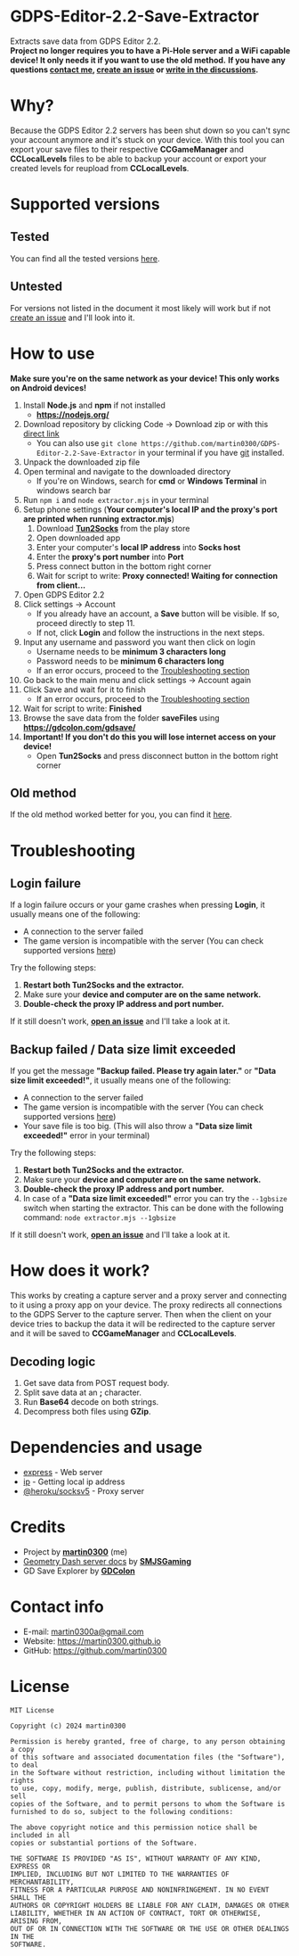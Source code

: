 # GDPS-Editor-2.2-Save-Extractor

Extracts save data from GDPS Editor 2.2. \
**Project no longer requires you to have a Pi-Hole server and a WiFi capable device! It only needs it if you want to use the old method.**
**If you have any questions [contact me](#contact-info), [create an issue](https://github.com/martin0300/GDPS-Editor-2.2-Save-Extractor/issues) or [write in the discussions](https://github.com/martin0300/GDPS-Editor-2.2-Save-Extractor/discussions).**

# Why?

Because the GDPS Editor 2.2 servers has been shut down so you can't sync your account anymore and it's stuck on your device. With this tool you can export your save files to their respective **CCGameManager** and **CCLocalLevels** files to be able to backup your account or export your created levels for reupload from **CCLocalLevels**.

# Supported versions

## Tested

You can find all the tested versions [here](https://github.com/martin0300/GDPS-Editor-2.2-Save-Extractor/blob/beta/versions.md).

## Untested

For versions not listed in the document it most likely will work but if not [create an issue](https://github.com/martin0300/GDPS-Editor-2.2-Save-Extractor/issues) and I'll look into it.

# How to use

**Make sure you're on the same network as your device! This only works on Android devices!**

1. Install **Node.js** and **npm** if not installed
    - **https://nodejs.org/**
2. Download repository by clicking Code -> Download zip or with this [direct link](https://github.com/martin0300/GDPS-Editor-2.2-Save-Extractor/archive/refs/heads/main.zip)
    - You can also use `git clone https://github.com/martin0300/GDPS-Editor-2.2-Save-Extractor` in your terminal if you have [git](https://git-scm.com/) installed.
3. Unpack the downloaded zip file
4. Open terminal and navigate to the downloaded directory
    - If you're on Windows, search for **cmd** or **Windows Terminal** in windows search bar
5. Run `npm i` and `node extractor.mjs` in your terminal
6. Setup phone settings (**Your computer's local IP and the proxy's port are printed when running extractor.mjs**)
    1. Download **[Tun2Socks](https://play.google.com/store/apps/details?id=com.elseplus.tun2socks)** from the play store
    2. Open downloaded app
    3. Enter your computer's **local IP address** into **Socks host**
    4. Enter the **proxy's port number** into **Port**
    5. Press connect button in the bottom right corner
    6. Wait for script to write: **Proxy connected! Waiting for connection from client...**
7. Open GDPS Editor 2.2
8. Click settings -> Account
    - If you already have an account, a **Save** button will be visible. If so, proceed directly to step 11.
    - If not, click **Login** and follow the instructions in the next steps.
9. Input any username and password you want then click on login
    - Username needs to be **minimum 3 characters long**
    - Password needs to be **minimum 6 characters long**
    - If an error occurs, proceed to the [Troubleshooting section](#login-failure)
10. Go back to the main menu and click settings -> Account again
11. Click Save and wait for it to finish
    - If an error occurs, proceed to the [Troubleshooting section](#backup-failed--data-size-limit-exceeded)
12. Wait for script to write: **Finished**
13. Browse the save data from the folder **saveFiles** using **https://gdcolon.com/gdsave/**
14. **Important! If you don't do this you will lose internet access on your device!**
    - Open **Tun2Socks** and press disconnect button in the bottom right corner

## Old method

If the old method worked better for you, you can find it [here](https://github.com/martin0300/GDPS-Editor-2.2-Save-Extractor/blob/main/oldmethod.md).

# Troubleshooting

## Login failure

If a login failure occurs or your game crashes when pressing **Login**, it usually means one of the following:

-   A connection to the server failed
-   The game version is incompatible with the server (You can check supported versions [here](#supported-versions))

Try the following steps:

1. **Restart both Tun2Socks and the extractor.**
2. Make sure your **device and computer are on the same network.**
3. **Double-check the proxy IP address and port number.**

If it still doesn't work, [**open an issue**](https://github.com/martin0300/GDPS-Editor-2.2-Save-Extractor/issues) and I'll take a look at it.

## Backup failed / Data size limit exceeded

If you get the message **"Backup failed. Please try again later."** or **"Data size limit exceeded!"**, it usually means one of the following:

-   A connection to the server failed
-   The game version is incompatible with the server (You can check supported versions [here](#supported-versions))
-   Your save file is too big. (This will also throw a **"Data size limit exceeded!"** error in your terminal)

Try the following steps:

1. **Restart both Tun2Socks and the extractor.**
2. Make sure your **device and computer are on the same network.**
3. **Double-check the proxy IP address and port number.**
4. In case of a **"Data size limit exceeded!"** error you can try the `--1gbsize` switch when starting the extractor. This can be done with the following command: `node extractor.mjs --1gbsize`

If it still doesn't work, [**open an issue**](https://github.com/martin0300/GDPS-Editor-2.2-Save-Extractor/issues) and I'll take a look at it.

# How does it work?

This works by creating a capture server and a proxy server and connecting to it using a proxy app on your device. The proxy redirects all connections to the GDPS Server to the capture server.
Then when the client on your device tries to backup the data it will be redirected to the capture server and it will be saved to **CCGameManager** and **CCLocalLevels**.

## Decoding logic

1. Get save data from POST request body.
2. Split save data at an **;** character.
3. Run **Base64** decode on both strings.
4. Decompress both files using **GZip**.

# Dependencies and usage

-   [express](https://github.com/expressjs/express) - Web server
-   [ip](https://github.com/indutny/node-ip) - Getting local ip address
-   [@heroku/socksv5](https://github.com/heroku/socksv5) - Proxy server

# Credits

-   Project by **[martin0300](https://github.com/martin0300)** (me)
-   [Geometry Dash server docs](https://github.com/SMJSGaming/GDDocs/blob/master/README.md) by **[SMJSGaming](https://github.com/SMJSGaming)**
-   GD Save Explorer by **[GDColon](https://gdcolon.com/)**

# Contact info

-   E-mail: martin0300a@gmail.com
-   Website: https://martin0300.github.io
-   GitHub: https://github.com/martin0300

# License

```
MIT License

Copyright (c) 2024 martin0300

Permission is hereby granted, free of charge, to any person obtaining a copy
of this software and associated documentation files (the "Software"), to deal
in the Software without restriction, including without limitation the rights
to use, copy, modify, merge, publish, distribute, sublicense, and/or sell
copies of the Software, and to permit persons to whom the Software is
furnished to do so, subject to the following conditions:

The above copyright notice and this permission notice shall be included in all
copies or substantial portions of the Software.

THE SOFTWARE IS PROVIDED "AS IS", WITHOUT WARRANTY OF ANY KIND, EXPRESS OR
IMPLIED, INCLUDING BUT NOT LIMITED TO THE WARRANTIES OF MERCHANTABILITY,
FITNESS FOR A PARTICULAR PURPOSE AND NONINFRINGEMENT. IN NO EVENT SHALL THE
AUTHORS OR COPYRIGHT HOLDERS BE LIABLE FOR ANY CLAIM, DAMAGES OR OTHER
LIABILITY, WHETHER IN AN ACTION OF CONTRACT, TORT OR OTHERWISE, ARISING FROM,
OUT OF OR IN CONNECTION WITH THE SOFTWARE OR THE USE OR OTHER DEALINGS IN THE
SOFTWARE.
```
